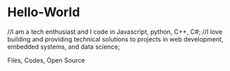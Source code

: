 # Hello-World
//I am a tech enthusiast and I code in Javascript, python, C++, C#;
//I love building and providing technical solutions to projects in web development, embedded systems, and data science; 

Files, Codes, Open Source
